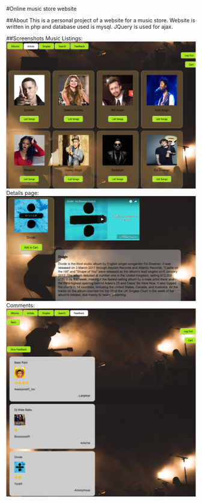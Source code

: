 #Online music store website

##About
This is a personal project of a website for a music store.
Website is written in php and database used is mysql.
JQuery is used for ajax.

##Screenshots
Music Listings:
![Homepage](https://raw.githubusercontent.com/Kirshe/music-store/master/Screenshot-Home%20Page.png)
Details page:
![Details](https://raw.githubusercontent.com/Kirshe/music-store/master/Screenshot-%20details.png)
Comments:
![comments](https://raw.githubusercontent.com/Kirshe/music-store/master/Screenshot-%20comments.png)
